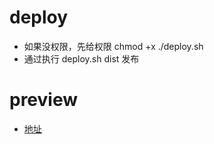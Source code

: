 # deploy

* 如果没权限，先给权限 chmod +x ./deploy.sh
* 通过执行 deploy.sh dist 发布

# preview

* [地址](https://yokiyokiyoki.github.io/css-study/#/)
